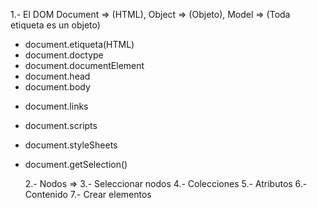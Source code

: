 1.- El DOM Document => (HTML), Object => (Objeto), Model => (Toda etiqueta es un objeto)

- document.etiqueta(HTML)
- document.doctype
- document.documentElement
- document.head
- document.body

* document.links

- document.scripts
- document.styleSheets
- document.getSelection()

  2.- Nodos =>
  3.- Seleccionar nodos
  4.- Colecciones
  5.- Atributos
  6.- Contenido
  7.- Crear elementos
